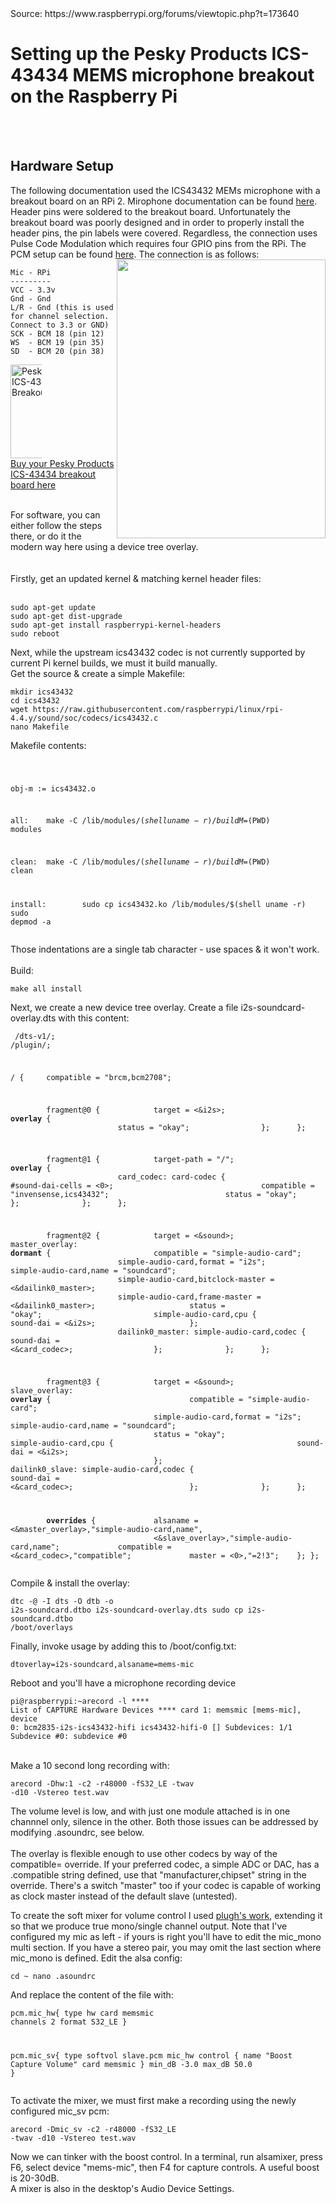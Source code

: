 <html><head></head><body>Source: https://www.raspberrypi.org/forums/viewtopic.php?t=173640
<div class="content">
<h1>Setting up the Pesky Products ICS-43434 MEMS microphone breakout on the Raspberry Pi</h1><br><br>
<h2>Hardware Setup</h2>
<p>The following documentation used the ICS43432 MEMs microphone with a breakout board on an RPi 2.  Mirophone documentation can be found <a href="https://www.embeddedmasters.com/datasheets/embedded/EMMIC-ICS43432-DS.pdf">here</a>.  Header pins were soldered to the breakout board.  Unfortunately the breakout board was poorly designed and in order to properly install the header pins, the pin labels were covered.  Regardless, the connection uses Pulse Code Modulation which requires four GPIO pins from the RPi.  The PCM setup can be found <a href="https://pinout.xyz/pinout/pcm">here</a>.  The connection is as follows:
<a href="https://raw.githubusercontent.com/nejohnson2/rpi-i2s/master/rpi-pins.png" target="_blank"><img src="https://raw.githubusercontent.com/nejohnson2/rpi-i2s/master/rpi-pins.png" align="right" width="334" height="446" style="max-width:100%;"></a></p>
<pre><code>Mic - RPi
---------
VCC - 3.3v
Gnd - Gnd
L/R - Gnd (this is used for channel selection. Connect to 3.3 or GND)
SCK - BCM 18 (pin 12)
WS  - BCM 19 (pin 35)
SD  - BCM 20 (pin 38)
</code></pre>
<p><a href="https://www.tindie.com/products/onehorse/ics43434-i2s-digital-microphone/" target="_blank"><img src="https://cdn.tindiemedia.com/images/resize/zAeH834QzxKpn1sKrsz0R3rg4bw=/900x600/smart/44691/products/2017-07-15T04%3A32%3A01.633Z-ICS43434.top.jpg" alt="Pesky Products ICS-43432 Breakoutboard" width="150" style="max-width:10%;"><br>Buy your Pesky Products ICS-43434 breakout board here</a></p>
<br>
For software, you can either follow the steps there, or do it the modern way here using a device tree overlay.<br>
<br><br>
Firstly, get an updated kernel &amp; matching kernel header files:
<br><br><pre><code>sudo apt-get update
sudo apt-get dist-upgrade
sudo apt-get install raspberrypi-kernel-headers
sudo reboot
</code></pre></div>
Next, while the upstream ics43432 codec is not currently supported by current Pi kernel builds, we must it build manually.
<br>
Get the source &amp; create a simple Makefile:<pre><code>mkdir ics43432
cd ics43432
wget https://raw.githubusercontent.com/raspberrypi/linux/rpi-4.4.y/sound/soc/codecs/ics43432.c
nano Makefile</code></pre></div>
Makefile contents:<pre><code>

obj-m := ics43432.o

all:
&#9;make -C /lib/modules/$(shell uname -r)/build M=$(PWD) modules

clean:
&#9;make -C /lib/modules/$(shell uname -r)/build M=$(PWD) clean

install:
&#9;sudo cp ics43432.ko /lib/modules/$(shell uname -r)
&#9;sudo depmod -a
</code></pre></div>Those indentations are a single tab character - use spaces &amp; it won't work.<br>
<br>
Build:<pre><code>make all install</code></pre></div>

Next, we create a new device tree overlay. Create a file i2s-soundcard-overlay.dts with this content:<pre><code>
/dts-v1/;
/plugin/;

/ {
&#9;compatible = "brcm,bcm2708";

&#9;fragment@0 {
&#9;&#9;target = &lt;&amp;i2s&gt;;
&#9;&#9;__overlay__ {
&#9;&#9;&#9;status = "okay";
&#9;&#9;};
&#9;};

&#9;fragment@1 {
&#9;&#9;target-path = "/";
&#9;&#9;__overlay__ {
&#9;&#9;&#9;card_codec: card-codec {
&#9;&#9;&#9;&#9;#sound-dai-cells = &lt;0&gt;;
&#9;&#9;&#9;&#9;compatible = "invensense,ics43432";
&#9;&#9;&#9;&#9;status = "okay";
&#9;&#9;&#9;};
&#9;&#9;};
&#9;};

&#9;fragment@2 {
&#9;&#9;target = &lt;&amp;sound&gt;;
&#9;&#9;master_overlay: __dormant__ {
&#9;&#9;&#9;compatible = "simple-audio-card";
&#9;&#9;&#9;simple-audio-card,format = "i2s";
&#9;&#9;&#9;simple-audio-card,name = "soundcard";
&#9;&#9;&#9;simple-audio-card,bitclock-master = &lt;&amp;dailink0_master&gt;;
&#9;&#9;&#9;simple-audio-card,frame-master = &lt;&amp;dailink0_master&gt;;
&#9;&#9;&#9;status = "okay";
&#9;&#9;&#9;simple-audio-card,cpu {
&#9;&#9;&#9;&#9;sound-dai = &lt;&amp;i2s&gt;;
&#9;&#9;&#9;};
&#9;&#9;&#9;dailink0_master: simple-audio-card,codec {
&#9;&#9;&#9;&#9;sound-dai = &lt;&amp;card_codec&gt;;
&#9;&#9;&#9;};
&#9;&#9;};
&#9;};

&#9;fragment@3 {
&#9;&#9;target = &lt;&amp;sound&gt;;
&#9;&#9;slave_overlay: __overlay__ {
&#9;&#9;&#9;&#9;compatible = "simple-audio-card";
&#9;&#9;&#9;&#9;simple-audio-card,format = "i2s";
&#9;&#9;&#9;&#9;simple-audio-card,name = "soundcard";
&#9;&#9;&#9;&#9;status = "okay";
&#9;&#9;&#9;&#9;simple-audio-card,cpu {
&#9;&#9;&#9;&#9;&#9;sound-dai = &lt;&amp;i2s&gt;;
&#9;&#9;&#9;&#9;};
&#9;&#9;&#9;&#9;dailink0_slave: simple-audio-card,codec {
&#9;&#9;&#9;&#9;&#9;sound-dai = &lt;&amp;card_codec&gt;;
&#9;&#9;&#9;&#9;};
&#9;&#9;};
&#9;};

&#9;__overrides__ {
&#9;&#9;alsaname = &lt;&amp;master_overlay&gt;,"simple-audio-card,name",
&#9;&#9;&#9;&#9;&lt;&amp;slave_overlay&gt;,"simple-audio-card,name";
&#9;&#9;compatible = &lt;&amp;card_codec&gt;,"compatible";
&#9;&#9;master = &lt;0&gt;,"=2!3";
&#9;};
};
</code></pre></div>

Compile &amp; install the overlay:<pre><code>dtc -@ -I dts -O dtb -o i2s-soundcard.dtbo i2s-soundcard-overlay.dts
sudo cp i2s-soundcard.dtbo /boot/overlays</code></pre></div>

Finally, invoke usage by adding this to /boot/config.txt:<pre><code>dtoverlay=i2s-soundcard,alsaname=mems-mic</code></pre></div>

Reboot and you'll have a microphone recording device<div class="codebox"><p><pre><code>pi@raspberrypi:~arecord -l
**** List of CAPTURE Hardware Devices ****
card 1: memsmic [mems-mic], device 0: bcm2835-i2s-ics43432-hifi ics43432-hifi-0 []
  Subdevices: 1/1
  Subdevice #0: subdevice #0</code></pre></div>
  <br>
Make a 10 second long recording with:<br><pre><code>arecord -Dhw:1 -c2 -r48000 -fS32_LE -twav -d10 -Vstereo test.wav</code></pre></div>

The volume level is low, and with just one module attached is in one channnel only, silence in the other. Both those issues can be addressed by modifying .asoundrc, see below.<br>
<br>
The overlay is flexible enough to use other codecs by way of the compatible= override. If your preferred codec, a simple ADC or DAC, has a .compatible string defined, use that "manufacturer,chipset" string in the override. There's a switch "master" too if your codec is capable of working as clock master instead of the default slave (untested).</div>


To create the soft mixer for volume control I used <a href="https://www.raspberrypi.org/forums/viewtopic.php?f=38&amp;t=85845" class="postlink">plugh's work</a>, extending it so that we produce true mono/single channel output. Note that I've configured my mic as left - if yours is right you'll have to edit the mic_mono multi section. If you have a stereo pair, you may omit the last section where mic_mono is defined. Edit the alsa config:<pre><code>cd ~
nano .asoundrc</code></pre></div>And replace the content of the file with:<pre><code>pcm.mic_hw{
        type hw
        card memsmic
        channels 2
        format S32_LE
}

pcm.mic_sv{
        type softvol
        slave.pcm mic_hw
        control {
                name "Boost Capture Volume"
                card memsmic
        }
        min_dB -3.0
        max_dB 50.0
}</code></pre></div>

To activate the mixer, we must first make a recording using the newly configured mic_sv pcm:<pre><code>arecord -Dmic_sv -c2 -r48000 -fS32_LE -twav -d10 -Vstereo test.wav</code></pre></div>
Now we can tinker with the boost control. In a terminal, run alsamixer, press F6, select device "mems-mic", then F4 for capture controls. A useful boost is 20-30dB.<br>
A mixer is also in the desktop's Audio Device Settings.<br>
</body></html>
